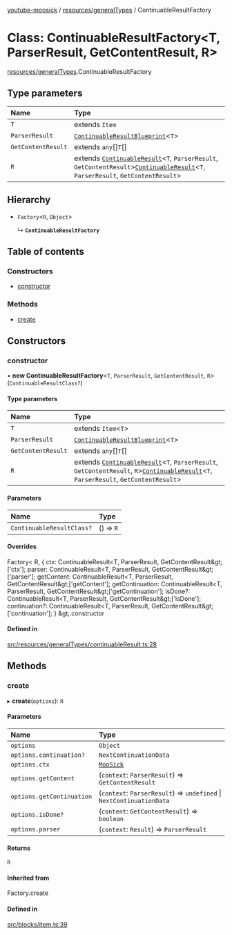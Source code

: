 [youtube-moosick](../README.md) / [resources/generalTypes](../modules/resources_generalTypes.md) / ContinuableResultFactory

# Class: ContinuableResultFactory<T, ParserResult, GetContentResult, R\>

[resources/generalTypes](../modules/resources_generalTypes.md).ContinuableResultFactory

## Type parameters

| Name | Type |
| :------ | :------ |
| `T` | extends `Item` |
| `ParserResult` | [`ContinuableResultBlueprint`](../interfaces/resources_generalTypes.ContinuableResultBlueprint.md)<`T`\> |
| `GetContentResult` | extends `any`[]`T`[] |
| `R` | extends [`ContinuableResult`](resources_generalTypes.ContinuableResult.md)<`T`, `ParserResult`, `GetContentResult`\>[`ContinuableResult`](resources_generalTypes.ContinuableResult.md)<`T`, `ParserResult`, `GetContentResult`\> |

## Hierarchy

- `Factory`<`R`, `Object`\>

  ↳ **`ContinuableResultFactory`**

## Table of contents

### Constructors

- [constructor](resources_generalTypes.ContinuableResultFactory.md#constructor)

### Methods

- [create](resources_generalTypes.ContinuableResultFactory.md#create)

## Constructors

### constructor

• **new ContinuableResultFactory**<`T`, `ParserResult`, `GetContentResult`, `R`\>(`ContinuableResultClass?`)

#### Type parameters

| Name | Type |
| :------ | :------ |
| `T` | extends `Item`<`T`\> |
| `ParserResult` | [`ContinuableResultBlueprint`](../interfaces/resources_generalTypes.ContinuableResultBlueprint.md)<`T`\> |
| `GetContentResult` | extends `any`[]`T`[] |
| `R` | extends [`ContinuableResult`](resources_generalTypes.ContinuableResult.md)<`T`, `ParserResult`, `GetContentResult`, `R`\>[`ContinuableResult`](resources_generalTypes.ContinuableResult.md)<`T`, `ParserResult`, `GetContentResult`\> |

#### Parameters

| Name | Type |
| :------ | :------ |
| `ContinuableResultClass?` | () => `R` |

#### Overrides

Factory&lt;
	R,
	{
		ctx: ContinuableResult&lt;T, ParserResult, GetContentResult\&gt;[&#x27;ctx&#x27;];
		parser: ContinuableResult&lt;T, ParserResult, GetContentResult\&gt;[&#x27;parser&#x27;];
		getContent: ContinuableResult&lt;T, ParserResult, GetContentResult\&gt;[&#x27;getContent&#x27;];
		getContinuation: ContinuableResult&lt;T, ParserResult, GetContentResult\&gt;[&#x27;getContinuation&#x27;];
		isDone?: ContinuableResult&lt;T, ParserResult, GetContentResult\&gt;[&#x27;isDone&#x27;];
		continuation?: ContinuableResult&lt;T, ParserResult, GetContentResult\&gt;[&#x27;continuation&#x27;];
	}
\&gt;.constructor

#### Defined in

[src/resources/generalTypes/continuableResult.ts:28](https://github.com/EvasiveXkiller/youtube-moosick/blob/b45b69f/src/resources/generalTypes/continuableResult.ts#L28)

## Methods

### create

▸ **create**(`options`): `R`

#### Parameters

| Name | Type |
| :------ | :------ |
| `options` | `Object` |
| `options.continuation?` | `NextContinuationData` |
| `options.ctx` | [`MooSick`](index.MooSick.md) |
| `options.getContent` | (`context`: `ParserResult`) => `GetContentResult` |
| `options.getContinuation` | (`context`: `ParserResult`) => `undefined` \| `NextContinuationData` |
| `options.isDone?` | (`content`: `GetContentResult`) => `boolean` |
| `options.parser` | (`context`: `Result`) => `ParserResult` |

#### Returns

`R`

#### Inherited from

Factory.create

#### Defined in

[src/blocks/item.ts:39](https://github.com/EvasiveXkiller/youtube-moosick/blob/b45b69f/src/blocks/item.ts#L39)
